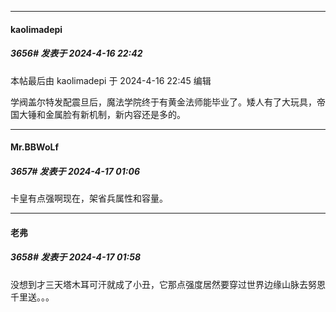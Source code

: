 ﻿
*****

####  kaolimadepi  
##### 3656#       发表于 2024-4-16 22:42

 本帖最后由 kaolimadepi 于 2024-4-16 22:45 编辑 

学阀盖尔特发配震旦后，魔法学院终于有黄金法师能毕业了。矮人有了大玩具，帝国大锤和金属脸有新机制，新内容还是多的。


*****

####  Mr.BBWoLf  
##### 3657#       发表于 2024-4-17 01:06

卡皇有点强啊现在，架省兵属性和容量。


*****

####  老弗  
##### 3658#       发表于 2024-4-17 01:58

没想到才三天塔木耳可汗就成了小丑，它那点强度居然要穿过世界边缘山脉去努恩千里送。。。

